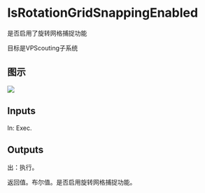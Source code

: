 # IsRotationGridSnappingEnabled

是否启用了旋转网格捕捉功能

目标是VPScouting子系统

## 图示

![]($-20221218-21310820.png)

## Inputs

In: Exec.  

## Outputs

出：执行。

返回值。布尔值。是否启用旋转网格捕捉功能。
